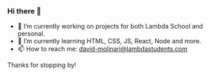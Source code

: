 ### Hi there 👋

- 🔭 I’m currently working on projects for both Lambda School and personal.
- 🌱 I’m currently learning HTML, CSS, JS, React, Node and more.
- 📫 How to reach me: david-molinari@lambdastudents.com

Thanks for stopping by!
